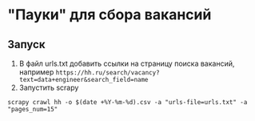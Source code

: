 # "Пауки" для сбора вакансий


## Запуск
1. В файл urls.txt добавить ссылки на страницу поиска вакансий, например
  `https://hh.ru/search/vacancy?text=data+engineer&search_field=name`
2. Запустить scrapy
  ```shell
  scrapy crawl hh -o $(date +%Y-%m-%d).csv -a "urls-file=urls.txt" -a "pages_num=15"
  ```
